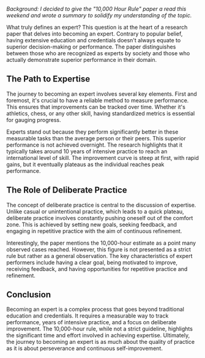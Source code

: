 
*Background: I decided to give the "10,000 Hour Rule" paper a read this weekend and wrote a summary to solidify my understanding of the topic.*

What truly defines an expert? This question is at the heart of a research paper that delves into becoming an expert. Contrary to popular belief, having extensive education and credentials doesn't always equate to superior decision-making or performance. The paper distinguishes between those who are recognized as experts by society and those who actually demonstrate superior performance in their domain.

## The Path to Expertise

The journey to becoming an expert involves several key elements. First and foremost, it's crucial to have a reliable method to measure performance. This ensures that improvements can be tracked over time. Whether it's athletics, chess, or any other skill, having standardized metrics is essential for gauging progress.

Experts stand out because they perform significantly better in these measurable tasks than the average person or their peers. This superior performance is not achieved overnight. The research highlights that it typically takes around 10 years of intensive practice to reach an international level of skill. The improvement curve is steep at first, with rapid gains, but it eventually plateaus as the individual reaches peak performance.

## The Role of Deliberate Practice

The concept of deliberate practice is central to the discussion of expertise. Unlike casual or unintentional practice, which leads to a quick plateau, deliberate practice involves constantly pushing oneself out of the comfort zone. This is achieved by setting new goals, seeking feedback, and engaging in repetitive practice with the aim of continuous refinement.

Interestingly, the paper mentions the 10,000-hour estimate as a point many observed cases reached. However, this figure is not presented as a strict rule but rather as a general observation. The key characteristics of expert performers include having a clear goal, being motivated to improve, receiving feedback, and having opportunities for repetitive practice and refinement.
## Conclusion

Becoming an expert is a complex process that goes beyond traditional education and credentials. It requires a measurable way to track performance, years of intensive practice, and a focus on deliberate improvement. The 10,000-hour rule, while not a strict guideline, highlights the significant time and effort involved in achieving expertise. Ultimately, the journey to becoming an expert is as much about the quality of practice as it is about perseverance and continuous self-improvement.